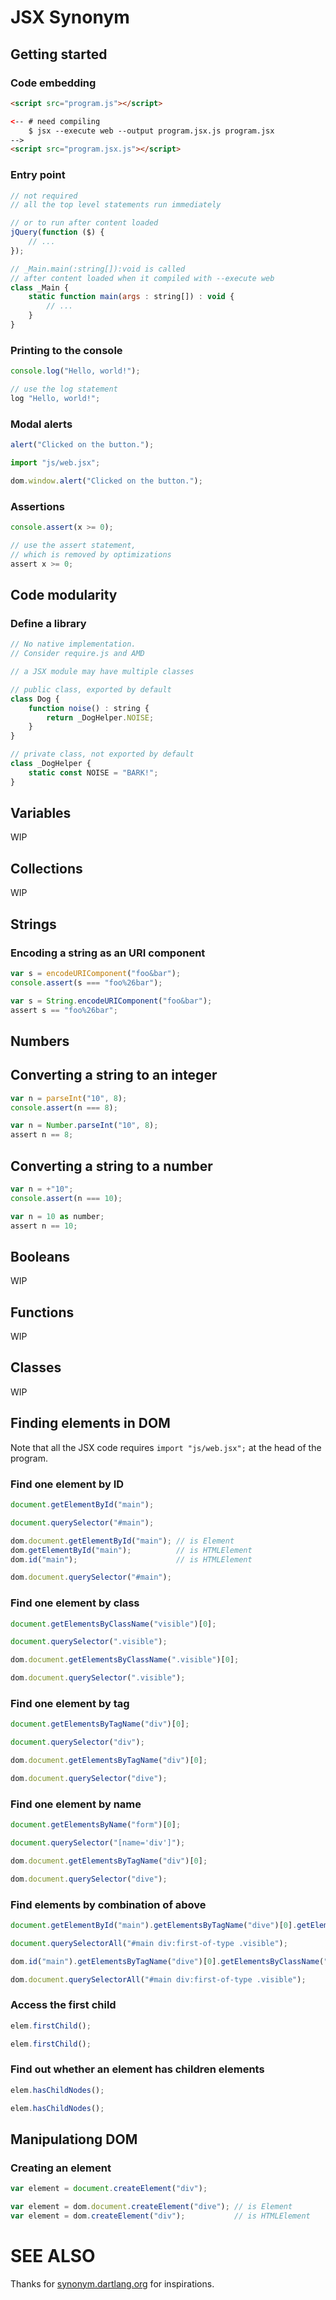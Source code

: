 # JSX Synonym

## Getting started

### Code embedding

```html
<script src="program.js"></script>
```

```html
<-- # need compiling
    $ jsx --execute web --output program.jsx.js program.jsx
-->
<script src="program.jsx.js"></script>
```

### Entry point

```javascript
// not required
// all the top level statements run immediately

// or to run after content loaded
jQuery(function ($) {
    // ...
});
```

```jsx
// _Main.main(:string[]):void is called
// after content loaded when it compiled with --execute web
class _Main {
    static function main(args : string[]) : void {
        // ...
    }
}
```

### Printing to the console

```javascript
console.log("Hello, world!");
```

```jsx
// use the log statement
log "Hello, world!";
```

### Modal alerts

```javascript
alert("Clicked on the button.");
```

```jsx
import "js/web.jsx";

dom.window.alert("Clicked on the button.");
```

### Assertions

```javascript
console.assert(x >= 0);
```

```jsx
// use the assert statement,
// which is removed by optimizations
assert x >= 0;
```

## Code modularity

### Define a library

```javascript
// No native implementation.
// Consider require.js and AMD
```

```jsx
// a JSX module may have multiple classes

// public class, exported by default
class Dog {
    function noise() : string {
        return _DogHelper.NOISE;
    }
}

// private class, not exported by default
class _DogHelper {
    static const NOISE = "BARK!";
}
```

## Variables

WIP

## Collections

WIP

## Strings

### Encoding a string as an URI component

```javascript
var s = encodeURIComponent("foo&bar");
console.assert(s === "foo%26bar");
```

```jsx
var s = String.encodeURIComponent("foo&bar");
assert s == "foo%26bar";
```

## Numbers

## Converting a string to an integer

```javascript
var n = parseInt("10", 8);
console.assert(n === 8);
```

```jsx
var n = Number.parseInt("10", 8);
assert n == 8;
```

## Converting a string to a number

```javascript
var n = +"10";
console.assert(n === 10);
```

```jsx
var n = 10 as number;
assert n == 10;
```

## Booleans

WIP

## Functions

WIP

## Classes

WIP

## Finding elements in DOM

Note that all the JSX code requires `import "js/web.jsx";` at the head of the program.

### Find one element by ID

```javascript
document.getElementById("main");

document.querySelector("#main");
```

```jsx
dom.document.getElementById("main"); // is Element
dom.getElementById("main");          // is HTMLElement
dom.id("main");                      // is HTMLElement

dom.document.querySelector("#main");
```

### Find one element by class

```javascript
document.getElementsByClassName("visible")[0];

document.querySelector(".visible");
```

```jsx
dom.document.getElementsByClassName(".visible")[0];

dom.document.querySelector(".visible");
```

### Find one element by tag

```javascript
document.getElementsByTagName("div")[0];

document.querySelector("div");
```

```jsx
dom.document.getElementsByTagName("div")[0];

dom.document.querySelector("dive");
```

### Find one element by name

```javascript
document.getElementsByName("form")[0];

document.querySelector("[name='div']");
```

```jsx
dom.document.getElementsByTagName("div")[0];

dom.document.querySelector("dive");
```

### Find elements by combination of above

```javascript
document.getElementById("main").getElementsByTagName("dive")[0].getElementsByClassName("visible");

document.querySelectorAll("#main div:first-of-type .visible");
```

```jsx
dom.id("main").getElementsByTagName("dive")[0].getElementsByClassName("visible");

dom.document.querySelectorAll("#main div:first-of-type .visible");
```

### Access the first child

```javascript
elem.firstChild();
```

```jsx
elem.firstChild();
```

### Find out whether an element has children elements

```javascript
elem.hasChildNodes();
```

```jsx
elem.hasChildNodes();
```

## Manipulationg DOM

### Creating an element

```javascript
var element = document.createElement("div");
```

```jsx
var element = dom.document.createElement("dive"); // is Element
var element = dom.createElement("div");           // is HTMLElement
```

# SEE ALSO

Thanks for [synonym.dartlang.org](http://synonym.dartlang.org/) for inspirations.

